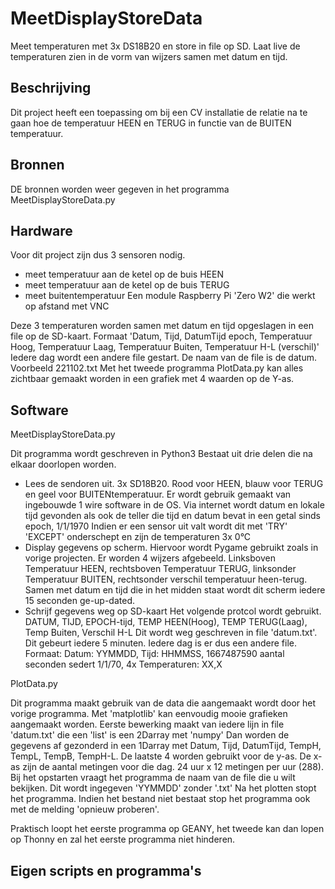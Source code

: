 # MeetDisplayStoreData
Meet temperaturen met 3x DS18B20 en store in file op SD. Laat live de temperaturen zien in de vorm van wijzers samen met datum en tijd.

## Beschrijving
Dit project heeft een toepassing om bij een CV installatie de relatie na te gaan hoe de temperatuur HEEN en TERUG in functie van de BUITEN temperatuur.

## Bronnen
DE bronnen worden weer gegeven in het programma MeetDisplayStoreData.py

## Hardware
Voor dit project zijn dus 3 sensoren nodig.
- meet temperatuur aan de ketel op de buis HEEN
- meet temperatuur aan de ketel op de buis TERUG
- meet buitentemperatuur
Een module Raspberry Pi 'Zero W2' die werkt op afstand met VNC  

Deze 3 temperaturen worden samen met datum en tijd opgeslagen in een file op de SD-kaart.
Formaat 'Datum, Tijd, DatumTijd epoch, Temperatuur Hoog, Temperatuur Laag, Temperatuur Buiten, Temperatuur H-L (verschil)'
Iedere dag wordt een andere file gestart. De naam van de file is de datum. Voorbeeld 221102.txt 
Met het tweede programma PlotData.py kan alles zichtbaar gemaakt worden in een grafiek met 4 waarden op de Y-as.

## Software
MeetDisplayStoreData.py

Dit programma wordt geschreven in Python3
Bestaat uit drie delen die na elkaar doorlopen worden.
 - Lees de sendoren uit. 3x SD18B20. Rood voor HEEN, blauw voor TERUG en geel voor BUITENtemperatuur.
    Er wordt gebruik gemaakt van ingebouwde 1 wire software in de OS.
    Via internet wordt datum en lokale tijd gevonden als ook de teller die tijd en datum bevat in een getal sinds epoch, 1/1/1970
    Indien er een sensor uit valt wordt dit met 'TRY' 'EXCEPT' onderschept en zijn de temperaturen 3x 0°C  
 - Display gegevens op scherm. Hiervoor wordt Pygame gebruikt zoals in vorige projecten.
    Er worden 4 wijzers afgebeeld. Linksboven Temperatuur HEEN, rechtsboven Temperatuur TERUG, linksonder Temperatuur BUITEN, 
    rechtsonder verschil temperatuur heen-terug. Samen met datum en tijd die in het midden staat wordt dit scherm iedere 15 seconden ge-up-dated.
 - Schrijf gegevens weg op SD-kaart
    Het volgende protcol wordt gebruikt. DATUM, TIJD, EPOCH-tijd, TEMP HEEN(Hoog), TEMP TERUG(Laag), Temp Buiten, Verschil H-L
    Dit wordt weg geschreven in file 'datum.txt'. Dit gebeurt iedere 5 minuten. Iedere dag is er dus een andere file.
    Formaat: Datum: YYMMDD, Tijd: HHMMSS, 1667487590 aantal seconden sedert 1/1/70, 4x Temperaturen: XX,X

PlotData.py

Dit programma maakt gebruik van de data die aangemaakt wordt door het vorige programma. Met 'matplotlib' kan eenvoudig mooie grafieken aangemaakt worden.
Eerste bewerking maakt van iedere lijn in file 'datum.txt' die een 'list' is een 2Darray met 'numpy'
Dan worden de gegevens af gezonderd in een 1Darray met Datum, Tijd, DatumTijd, TempH, TempL, TempB, TempH-L.
De laatste 4 worden gebruikt voor de y-as. De x-as zijn de aantal metingen voor die dag. 24 uur x 12 metingen per uur (288).
Bij het opstarten vraagt het programma de naam van de file die u wilt bekijken. Dit wordt ingegeven 'YYMMDD' zonder '.txt'
Na het plotten stopt het programma. Indien het bestand niet bestaat stop het programma ook met de melding 'opnieuw proberen'.

Praktisch loopt het eerste programma op GEANY, het tweede kan dan lopen op Thonny en zal het eerste programma niet hinderen.




## Eigen scripts en programma's
